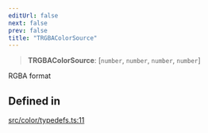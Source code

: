```yaml
---
editUrl: false
next: false
prev: false
title: "TRGBAColorSource"
---
```


> **TRGBAColorSource**: [`number`, `number`, `number`, `number`]

RGBA format

## Defined in

[src/color/typedefs.ts:11](https://github.com/fabricjs/fabric.js/blob/a0b4adf41e0a1fd81824114cedd4c32bfb8cac25/src/color/typedefs.ts#L11)
